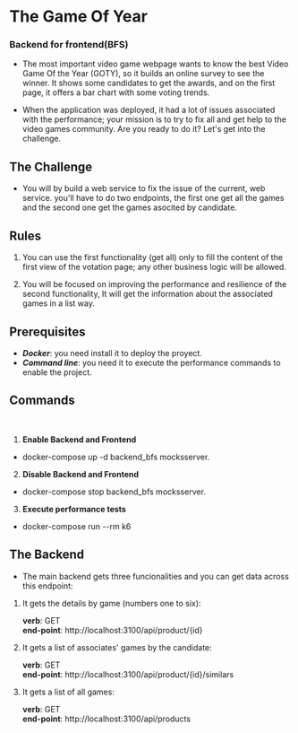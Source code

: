 # The Game Of Year 
### Backend for frontend(BFS)

- The most important video game webpage wants to know the best Video Game Of the Year (GOTY), so it builds an online survey to see the winner. It shows some candidates to get the awards, and on the first page, it offers a bar chart with some voting trends. 

- When the application was deployed, it had a lot of issues associated with the performance; your mission is to try to fix all and get help to the video games community. Are you ready to do it? Let's get into the challenge. 

## The Challenge 
* You will by build a web service to fix the issue of the current, web service. you'll have to do two endpoints, the first one get all the games and the second one get the games asocited by candidate.  


## Rules
1.  You can use the first functionality (get all) only to fill the content of the first view of the votation page; any other business logic will be allowed. 

2. You will be focused on improving the performance and resilience of the second functionality,  It will get the information about the associated games in a list way.


## Prerequisites 

* ***Docker***: you need install it to deploy the proyect. 
* ***Command line***: you need it to execute the performance commands to enable the project. 


## Commands 
<br>

1. **Enable Backend and Frontend** 
+ docker-compose up -d  backend_bfs  mocksserver.<br>
2. **Disable Backend and Frontend** 
+ docker-compose stop   backend_bfs  mocksserver.<br> 
3. **Execute performance tests**
+ docker-compose run --rm k6 <br>



## The Backend

* <p>The main backend gets three funcionalities and you can get data across this endpoint:<br></p>

1. It gets the details by game (numbers one to six):<br></p> 
**verb**: GET <br>
**end-point**: http://localhost:3100/api/product/{id}

2. It gets a list of associates' games by the candidate:<br></p> 
**verb**: GET <br>
**end-point**: http://localhost:3100/api/product/{id}/similars


3. It gets a list of all games:<br></p> 
**verb**: GET <br>
**end-point**: http://localhost:3100/api/products
